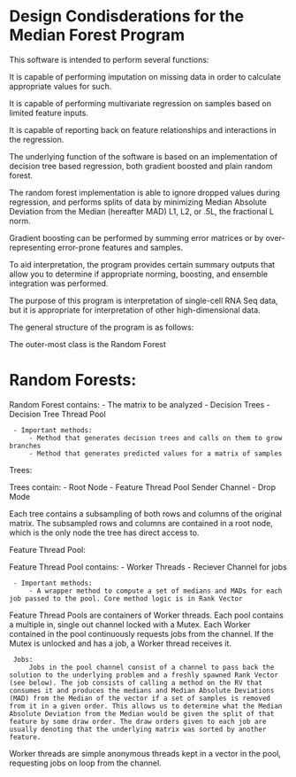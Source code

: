 # Design Condisderations for the Median Forest Program

This software is intended to perform several functions:

It is capable of performing imputation on missing data in order to calculate appropriate values for such. 

It is capable of performing multivariate regression on samples based on limited feature inputs.

It is capable of reporting back on feature relationships and interactions in the regression. 

The underlying function of the software is based on an implementation of decision tree based regression, both gradient boosted and plain random forest.

The random forest implementation is able to ignore dropped values during regression, and performs splits of data by minimizing Median Absolute Deviation from the Median (hereafter MAD) L1, L2, or .5L, the fractional L norm. 

Gradient boosting can be performed by summing error matrices or by over-representing error-prone features and samples. 

To aid interpretation, the program provides certain summary outputs that allow you to determine if appropriate norming, boosting, and ensemble integration was performed. 

The purpose of this program is interpretation of single-cell RNA Seq data, but it is appropriate for interpretation of other high-dimensional data. 

The general structure of the program is as follows:

The outer-most class is the Random Forest



# Random Forests:

Random Forest contains:
     - The matrix to be analyzed
     - Decision Trees
     - Decision Tree Thread Pool

     - Important methods:
         - Method that generates decision trees and calls on them to grow branches
         - Method that generates predicted values for a matrix of samples





 Trees:

 Trees contain:
     - Root Node
     - Feature Thread Pool Sender Channel
     - Drop Mode

 Each tree contains a subsampling of both rows and columns of the original matrix. The subsampled rows and columns are contained in a root node, which is the only node the tree has direct access to.


 Feature Thread Pool:

 Feature Thread Pool contains:
     - Worker Threads
     - Reciever Channel for jobs

     - Important methods:
         - A wrapper method to compute a set of medians and MADs for each job passed to the pool. Core method logic is in Rank Vector

 Feature Thread Pools are containers of Worker threads. Each pool contains a multiple in, single out channel locked with a Mutex. Each Worker contained in the pool continuously requests jobs from the channel. If the Mutex is unlocked and has a job, a Worker thread receives it.

     Jobs:
         Jobs in the pool channel consist of a channel to pass back the solution to the underlying problem and a freshly spawned Rank Vector (see below). The job consists of calling a method on the RV that consumes it and produces the medians and Median Absolute Deviations (MAD) from the Median of the vector if a set of samples is removed from it in a given order. This allows us to determine what the Median Absolute Deviation from the Median would be given the split of that feature by some draw order. The draw orders given to each job are usually denoting that the underlying matrix was sorted by another feature.

 Worker threads are simple anonymous threads kept in a vector in the pool, requesting jobs on loop from the channel.
